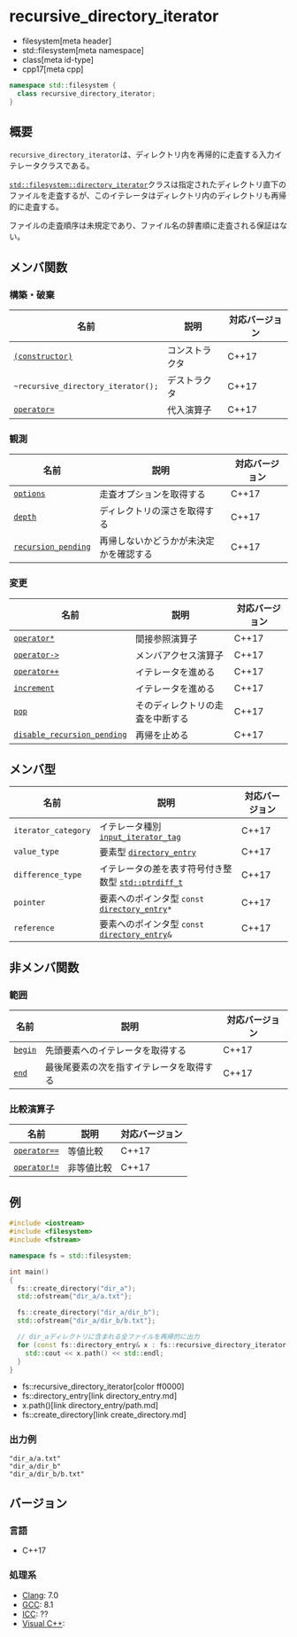# recursive_directory_iterator
* filesystem[meta header]
* std::filesystem[meta namespace]
* class[meta id-type]
* cpp17[meta cpp]

```cpp
namespace std::filesystem {
  class recursive_directory_iterator;
}
```

## 概要
`recursive_directory_iterator`は、ディレクトリ内を再帰的に走査する入力イテレータクラスである。

[`std::filesystem::directory_iterator`](directory_iterator.md)クラスは指定されたディレクトリ直下のファイルを走査するが、このイテレータはディレクトリ内のディレクトリも再帰的に走査する。

ファイルの走査順序は未規定であり、ファイル名の辞書順に走査される保証はない。


## メンバ関数
### 構築・破棄

| 名前 | 説明 | 対応バージョン |
|------|------|-------|
| [`(constructor)`](recursive_directory_iterator/op_constructor.md) | コンストラクタ | C++17 |
| `~recursive_directory_iterator();`                                | デストラクタ | C++17 |
| [`operator=`](recursive_directory_iterator/op_assign.md)          | 代入演算子 | C++17 |


### 観測

| 名前 | 説明 | 対応バージョン |
|------|------|-------|
| [`options`](recursive_directory_iterator/options.md) | 走査オプションを取得する | C++17 |
| [`depth`](recursive_directory_iterator/depth.md) | ディレクトリの深さを取得する | C++17 |
| [`recursion_pending`](recursive_directory_iterator/recursion_pending.md) | 再帰しないかどうかが未決定かを確認する | C++17 |


### 変更

| 名前 | 説明 | 対応バージョン |
|------|------|-------|
| [`operator*`](recursive_directory_iterator/op_deref.md)      | 間接参照演算子 | C++17 |
| [`operator->`](recursive_directory_iterator/op_arrow.md)     | メンバアクセス演算子 | C++17 |
| [`operator++`](recursive_directory_iterator/op_increment.md) | イテレータを進める | C++17 |
| [`increment`](recursive_directory_iterator/increment.md)     | イテレータを進める | C++17 |
| [`pop`](recursive_directory_iterator/pop.md)                 | そのディレクトリの走査を中断する | C++17 |
| [`disable_recursion_pending`](recursive_directory_iterator/disable_recursion_pending.md) | 再帰を止める | C++17 |


## メンバ型

| 名前 | 説明 | 対応バージョン |
|------|------|----------------|
| `iterator_category` | イテレータ種別 [`input_iterator_tag`](/reference/iterator/iterator_tag.md) | C++17 |
| `value_type` | 要素型 [`directory_entry`](directory_entry.md) | C++17 |
| `difference_type` | イテレータの差を表す符号付き整数型 [`std::ptrdiff_t`](/reference/cstddef/ptrdiff_t.md) | C++17 |
| `pointer` | 要素へのポインタ型 `const` [`directory_entry`](directory_entry.md)`*` | C++17 |
| `reference` | 要素へのポインタ型 `const` [`directory_entry`](directory_entry.md)`&` | C++17 |


## 非メンバ関数
### 範囲

| 名前 | 説明 | 対応バージョン |
|------|------|----------------|
| [`begin`](recursive_directory_iterator/begin_free.md) | 先頭要素へのイテレータを取得する | C++17 |
| [`end`](recursive_directory_iterator/end_free.md)     | 最後尾要素の次を指すイテレータを取得する | C++17 |

### 比較演算子

| 名前 | 説明 | 対応バージョン |
|------------------------------------------------------|-------------|-------|
| [`operator==`](recursive_directory_iterator/op_equal.md)     | 等値比較 | C++17 |
| [`operator!=`](recursive_directory_iterator/op_not_equal.md) | 非等値比較 | C++17 |


## 例
```cpp example
#include <iostream>
#include <filesystem>
#include <fstream>

namespace fs = std::filesystem;

int main()
{
  fs::create_directory("dir_a");
  std::ofstream{"dir_a/a.txt"};

  fs::create_directory("dir_a/dir_b");
  std::ofstream{"dir_a/dir_b/b.txt"};

  // dir_aディレクトリに含まれる全ファイルを再帰的に出力
  for (const fs::directory_entry& x : fs::recursive_directory_iterator("dir_a")) {
    std::cout << x.path() << std::endl;
  }
}
```
* fs::recursive_directory_iterator[color ff0000]
* fs::directory_entry[link directory_entry.md]
* x.path()[link directory_entry/path.md]
* fs::create_directory[link create_directory.md]

### 出力例
```
"dir_a/a.txt"
"dir_a/dir_b"
"dir_a/dir_b/b.txt"
```

## バージョン
### 言語
- C++17

### 処理系
- [Clang](/implementation.md#clang): 7.0
- [GCC](/implementation.md#gcc): 8.1
- [ICC](/implementation.md#icc): ??
- [Visual C++](/implementation.md#visual_cpp):
